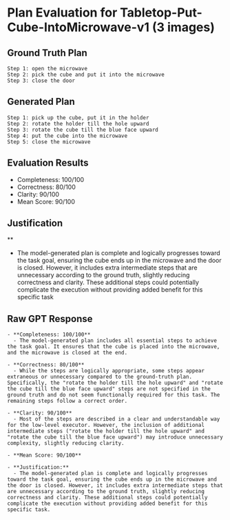 # Plan Evaluation for Tabletop-Put-Cube-IntoMicrowave-v1 (3 images)

## Ground Truth Plan
```
Step 1: open the microwave
Step 2: pick the cube and put it into the microwave
Step 3: close the door
```

## Generated Plan
```
Step 1: pick up the cube, put it in the holder
Step 2: rotate the holder till the hole upward
Step 3: rotate the cube till the blue face upward
Step 4: put the cube into the microwave
Step 5: close the microwave
```

## Evaluation Results
- Completeness: 100/100
- Correctness: 80/100
- Clarity: 90/100
- Mean Score: 90/100

## Justification
**
  - The model-generated plan is complete and logically progresses toward the task goal, ensuring the cube ends up in the microwave and the door is closed. However, it includes extra intermediate steps that are unnecessary according to the ground truth, slightly reducing correctness and clarity. These additional steps could potentially complicate the execution without providing added benefit for this specific task

## Raw GPT Response
```
- **Completeness: 100/100**
  - The model-generated plan includes all essential steps to achieve the task goal. It ensures that the cube is placed into the microwave, and the microwave is closed at the end.

- **Correctness: 80/100**
  - While the steps are logically appropriate, some steps appear extraneous or unnecessary compared to the ground-truth plan. Specifically, the "rotate the holder till the hole upward" and "rotate the cube till the blue face upward" steps are not specified in the ground truth and do not seem functionally required for this task. The remaining steps follow a correct order.

- **Clarity: 90/100**
  - Most of the steps are described in a clear and understandable way for the low-level executor. However, the inclusion of additional intermediate steps ("rotate the holder till the hole upward" and "rotate the cube till the blue face upward") may introduce unnecessary complexity, slightly reducing clarity.

- **Mean Score: 90/100**

- **Justification:**
  - The model-generated plan is complete and logically progresses toward the task goal, ensuring the cube ends up in the microwave and the door is closed. However, it includes extra intermediate steps that are unnecessary according to the ground truth, slightly reducing correctness and clarity. These additional steps could potentially complicate the execution without providing added benefit for this specific task.
```
